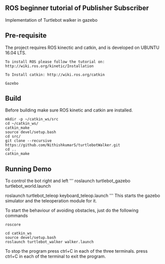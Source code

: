 ## ROS beginner tutorial of Publisher Subscriber

Implementation of Turtlebot walker in gazebo


## Pre-requisite

The project requires ROS kinectic and catkin, and is developed on UBUNTU 16.04 LTS.
```
To install ROS please follow the tutorial on: http://wiki.ros.org/kinetic/Installation

To Install catkin: http://wiki.ros.org/catkin

Gazebo
```

## Build

Before building make sure ROS kinetic and catkin are installed.
```
mkdir -p ~/catkin_ws/src
cd ~/catkin_ws/
catkin_make
source devel/setup.bash
cd src/
git clone --recursive https://github.com/NithishkumarS/turtlebotWalker.git 
cd ..
catkin_make
```

## Running Demo 

To control the bot right and left
'''
roslaunch turtlebot_gazebo turtlebot_world.launch

roslaunch turtlebot_teleop keyboard_teleop.launch
'''
This starts the gazebo simulator and the teleoperation module for it.


To start the behaviour of avoiding obstacles, just do the following commands
```
roscore
```
```
cd catkin_ws
source devel/setup.bash
roslaunch turtlebot_walker walker.launch
```

To stop the program press ctrl+C in each of the three terminals.
press ctrl+C in each of the terminal to exit the program.


